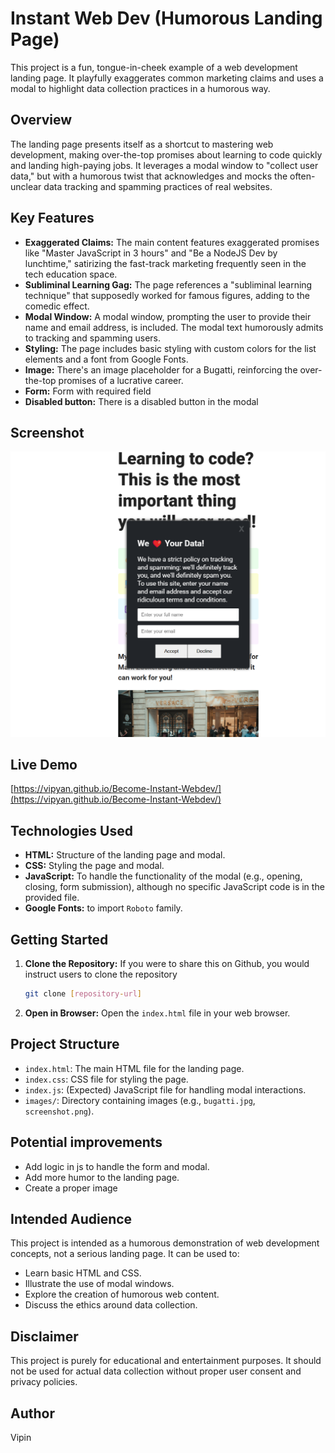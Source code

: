 # Instant Web Dev (Humorous Landing Page)

This project is a fun, tongue-in-cheek example of a web development landing page. It playfully exaggerates common marketing claims and uses a modal to highlight data collection practices in a humorous way.

## Overview

The landing page presents itself as a shortcut to mastering web development, making over-the-top promises about learning to code quickly and landing high-paying jobs.  It leverages a modal window to "collect user data," but with a humorous twist that acknowledges and mocks the often-unclear data tracking and spamming practices of real websites.

## Key Features

*   **Exaggerated Claims:** The main content features exaggerated promises like "Master JavaScript in 3 hours" and "Be a NodeJS Dev by lunchtime," satirizing the fast-track marketing frequently seen in the tech education space.
*   **Subliminal Learning Gag:** The page references a "subliminal learning technique" that supposedly worked for famous figures, adding to the comedic effect.
*   **Modal Window:** A modal window, prompting the user to provide their name and email address, is included.  The modal text humorously admits to tracking and spamming users.
*   **Styling:** The page includes basic styling with custom colors for the list elements and a font from Google Fonts.
*   **Image:** There's an image placeholder for a Bugatti, reinforcing the over-the-top promises of a lucrative career.
*   **Form:** Form with required field
*   **Disabled button:** There is a disabled button in the modal

## Screenshot

![Screenshot of Instant Web Dev Landing Page](Screensho.png)

## Live Demo

[https://vipyan.github.io/Become-Instant-Webdev/](https://vipyan.github.io/Become-Instant-Webdev/)

## Technologies Used

*   **HTML:** Structure of the landing page and modal.
*   **CSS:** Styling the page and modal.
*   **JavaScript:**   To handle the functionality of the modal (e.g., opening, closing, form submission), although no specific JavaScript code is in the provided file.
*   **Google Fonts:** to import `Roboto` family.

## Getting Started

1.  **Clone the Repository:**  If you were to share this on Github, you would instruct users to clone the repository
    ```bash
    git clone [repository-url]
    ```
2.  **Open in Browser:** Open the `index.html` file in your web browser.

## Project Structure

*   `index.html`: The main HTML file for the landing page.
*   `index.css`: CSS file for styling the page.
*   `index.js`: (Expected) JavaScript file for handling modal interactions.
*   `images/`: Directory containing images (e.g., `bugatti.jpg`, `screenshot.png`).

## Potential improvements

*   Add logic in js to handle the form and modal.
*   Add more humor to the landing page.
*   Create a proper image

## Intended Audience

This project is intended as a humorous demonstration of web development concepts, not a serious landing page. It can be used to:

*   Learn basic HTML and CSS.
*   Illustrate the use of modal windows.
*   Explore the creation of humorous web content.
*   Discuss the ethics around data collection.

## Disclaimer

This project is purely for educational and entertainment purposes. It should not be used for actual data collection without proper user consent and privacy policies.

## Author

Vipin
